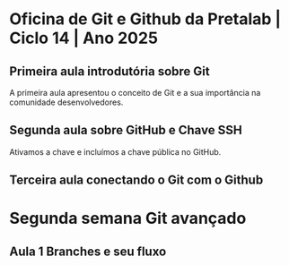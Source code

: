 # Oficina de Git e Github da Pretalab | Ciclo 14 | Ano 2025

## Primeira aula introdutória sobre Git
A primeira aula apresentou o conceito de Git e a sua importância na comunidade desenvolvedores.

## Segunda aula sobre GitHub e Chave SSH
Ativamos a chave e incluímos a chave pública no GitHub.

## Terceira aula conectando o Git com o Github



# Segunda semana Git avançado

## Aula 1 Branches e seu fluxo
